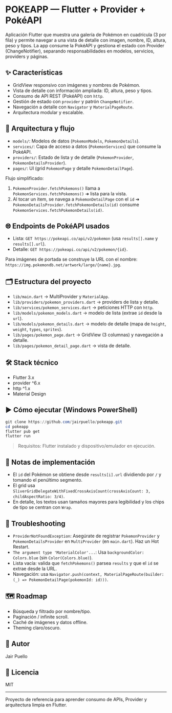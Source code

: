 
# POKEAPP — Flutter + Provider + PokéAPI

Aplicación Flutter que muestra una galería de Pokémon en cuadrícula (3 por fila) y permite navegar a una vista de detalle con imagen, nombre, ID, altura, peso y tipos. La app consume la PokéAPI y gestiona el estado con Provider (ChangeNotifier), separando responsabilidades en modelos, servicios, providers y páginas.

## ✨ Características

- GridView responsivo con imágenes y nombres de Pokémon.
- Vista de detalle con información ampliada: ID, altura, peso y tipos.
- Consumo de API REST (PokéAPI) con `http`.
- Gestión de estado con `provider` y patrón `ChangeNotifier`.
- Navegación a detalle con `Navigator` y `MaterialPageRoute`.
- Arquitectura modular y escalable.

## 🧱 Arquitectura y flujo

- `models/`: Modelos de datos (`PokemonModels`, `PokemonDetails`).
- `services/`: Capa de acceso a datos (`PokemonServices`) que consume la PokéAPI.
- `providers/`: Estado de lista y de detalle (`PokemonProvider`, `PokemonDetailsProvider`).
- `pages/`: UI (grid `PokemonPage` y detalle `PokemonDetailPage`).

Flujo simplificado:
1) `PokemonProvider.fetchPokemons()` llama a `PokemonServices.fetchPokemons()` ➜ lista para la vista.
2) Al tocar un item, se navega a `PokemonDetailPage` con el `id` ➜ `PokemonDetailsProvider.fetchPokemonDetails(id)` consume `PokemonServices.fetchPokemonDetails(id)`.

## 🌐 Endpoints de PokéAPI usados

- Lista: `GET https://pokeapi.co/api/v2/pokemon` (usa `results[].name` y `results[].url`).
- Detalle: `GET https://pokeapi.co/api/v2/pokemon/{id}`.

Para imágenes de portada se construye la URL con el nombre:
`https://img.pokemondb.net/artwork/large/{name}.jpg`.

## 🗂️ Estructura del proyecto

- `lib/main.dart` → MultiProvider y `MaterialApp`.
- `lib/providers/pokemon_providers.dart` → providers de lista y detalle.
- `lib/services/pokemon_services.dart` → peticiones HTTP con `http`.
- `lib/models/pokemon_models.dart` → modelo de lista (extrae `id` desde la `url`).
- `lib/models/pokemon_details.dart` → modelo de detalle (mapa de `height`, `weight`, `types`, `sprites`).
- `lib/pages/pokemon_page.dart` → GridView (3 columnas) y navegación a detalle.
- `lib/pages/pokemon_detail_page.dart` → vista de detalle.

## 🛠️ Stack técnico

- Flutter 3.x
- provider ^6.x
- http ^1.x
- Material Design

## ▶️ Cómo ejecutar (Windows PowerShell)

```powershell
git clone https://github.com/jairpuello/pokeapp.git
cd pokeapp
flutter pub get
flutter run
```

> Requisitos: Flutter instalado y dispositivo/emulador en ejecución.

## 🧪 Notas de implementación

- El `id` del Pokémon se obtiene desde `results[i].url` dividiendo por `/` y tomando el penúltimo segmento.
- El grid usa `SliverGridDelegateWithFixedCrossAxisCount(crossAxisCount: 3, childAspectRatio: 3/4)`.
- En detalle, los textos usan tamaños mayores para legibilidad y los chips de tipo se centran con `Wrap`.

## 🐞 Troubleshooting

- `ProviderNotFoundException`: Asegúrate de registrar `PokemonProvider` y `PokemonDetailsProvider` en `MultiProvider` (en `main.dart`). Haz un Hot Restart.
- `The argument type 'MaterialColor'...`: Usa `backgroundColor: Colors.blue` (sin `Color(Colors.blue)`).
- Lista vacía: valida que `fetchPokemons()` parsea `results` y que el `id` se extrae desde la URL.
- Navegación: usa `Navigator.push(context, MaterialPageRoute(builder: (_) => PokemonDetailPage(pokemonId: id)))`.

## 🗺️ Roadmap

- Búsqueda y filtrado por nombre/tipo.
- Paginación / infinite scroll.
- Caché de imágenes y datos offline.
- Theming claro/oscuro.

## 👤 Autor

Jair Puello

## 📄 Licencia

MIT

---
Proyecto de referencia para aprender consumo de APIs, Provider y arquitectura limpia en Flutter.
